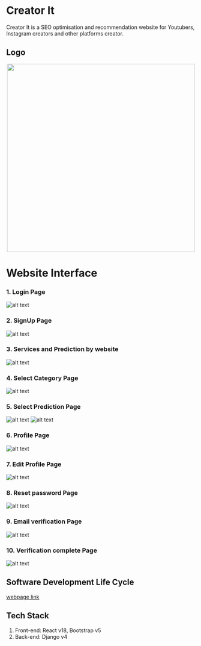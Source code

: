 # Creator It
Creator It is a SEO optimisation and recommendation website for Youtubers, Instagram creators and other platforms creator.

## Logo
<!-- ![alt text]( ) -->
<p align="center">
<img src="images/logo.png" width="500"/>
</p>

# Website Interface
### 1. Login Page
![alt text](images/1.png)
### 2. SignUp Page
![alt text](images/2.png)
### 3. Services and Prediction by website
![alt text](images/3.png)
### 4. Select Category Page
![alt text](images/4.png)
### 5. Select Prediction Page
![alt text](images/5.png)
![alt text](images/6.png)
### 6. Profile Page
![alt text](images/7.png)
### 7. Edit Profile Page
![alt text](images/8.png)
### 8. Reset password Page
![alt text](images/9.png)
### 9. Email verification Page
![alt text](images/10.png)
### 10. Verification complete Page
![alt text](images/11.png)



## Software Development Life Cycle
[webpage link](https://github.com/polonium31/creator_it/tree/main/SDLC)

## Tech Stack
1. Front-end: React v18, Bootstrap v5 
2. Back-end: Django v4
